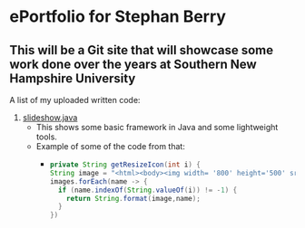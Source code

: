 # ePortfolio for Stephan Berry

## This will be a Git site that will showcase some work done over the years at Southern New Hampshire University

A list of my uploaded written code:

1. [slideshow.java](../snhu_bs_2019/SlideShowEnhancement.java)
    - This shows some basic framework in Java and some lightweight tools. 
    - Example of some of the code from that:
        - ```java
          private String getResizeIcon(int i) {
          String image = "<html><body><img width= '800' height='500' src='/resources/%s'</body></html>"; 
          images.forEach(name -> {
            if (name.indexOf(String.valueOf(i)) != -1) {
              return String.format(image,name);
            }
          })
         ```
